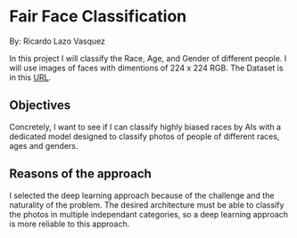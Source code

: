 # Fair Face Classification

By: Ricardo Lazo Vasquez

In this project I will classify the Race, Age, and Gender of different people. I will use images of faces with dimentions of 224 x 224 RGB. The Dataset is in this [URL](https://www.kaggle.com/datasets/ghaidaalatoum/fairface). 

## Objectives

Concretely, I want to see if I can classify highly biased races by AIs with a dedicated model designed to classify photos of people of different races, ages and genders.

## Reasons of the approach

I selected the deep learning approach because of the challenge and the naturality of the problem. The desired architecture must be able to classify the photos in multiple independant categories, so a deep learning approach is more reliable to this approach.
